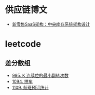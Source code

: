 
# 供应链博文
+ [新零售SaaS架构：中央库存系统架构设计](https://www.woshipm.com/pd/5639250.html)

# leetcode

## 差分数组
+ [995. K 连续位的最小翻转次数](https://leetcode.cn/problems/minimum-number-of-k-consecutive-bit-flips/description/)
+ [1094. 拼车](https://leetcode.cn/problems/car-pooling/description/)
+ [1109. 航班预订统计](https://leetcode.cn/problems/corporate-flight-bookings/)
